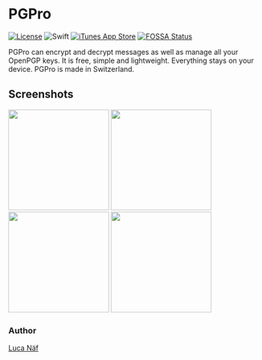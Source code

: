 # PGPro

[![License](https://img.shields.io/github/license/lucanaef/PGPro?style=flat)](https://github.com/lucanaef/PGPro/blob/master/LICENSE)
![Swift](https://img.shields.io/badge/language-swift-orange?style=flat)
[![iTunes App Store](https://img.shields.io/itunes/v/1481696997?label=App%20Store%20Version&style=flat)](https://apps.apple.com/app/pgpro/id1481696997)
[![FOSSA Status](https://app.fossa.com/api/projects/git%2Bgithub.com%2Flucanaef%2FPGPro.svg?type=shield)](https://app.fossa.com/projects/git%2Bgithub.com%2Flucanaef%2FPGPro?ref=badge_shield)

PGPro can encrypt and decrypt messages as well as manage all your OpenPGP keys. It is free, simple and lightweight. Everything stays on your device. PGPro is made in Switzerland.

## Screenshots
<p float="left">
  <img src="./fastlane/screenshots/en-US/iPhone%2011%20Pro%20Max-1-EncryptionView.png" width="200">
  <img src="./fastlane/screenshots/en-US/iPhone%2011%20Pro%20Max-2-DecryptionView.png" width="200">
  <img src="./fastlane/screenshots/en-US/iPhone%2011%20Pro%20Max-3-KeychainView.png" width="200">
  <img src="./fastlane/screenshots/en-US/iPhone%2011%20Pro%20Max-4-DetailView.png" width="200">
</p>




### Author
[Luca Näf](https://naef.lu)
